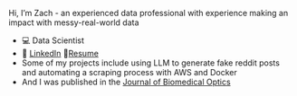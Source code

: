 Hi, I’m Zach - an experienced data professional with experience making an impact with messy-real-world data
- 💻 Data Scientist
- :office: [LinkedIn](https://www.linkedin.com/in/zach-segal/) 📁[Resume](https://docs.google.com/document/d/1EP9hFwoqt-u_dUapv-7okl4Scu9jEUJ99wV2jy2_UA4/)
- Some of my projects include using LLM to generate fake reddit posts and automating a scraping process with AWS and Docker
-  And I was published in the [Journal of Biomedical Optics](https://www.spiedigitallibrary.org/journals/journal-of-biomedical-optics/volume-26/issue-04/043009/Globally-deployed-COVID-19-fever-screening-devices-using-infrared-thermographs/10.1117/1.JBO.26.4.043009.full?SSO=1)




